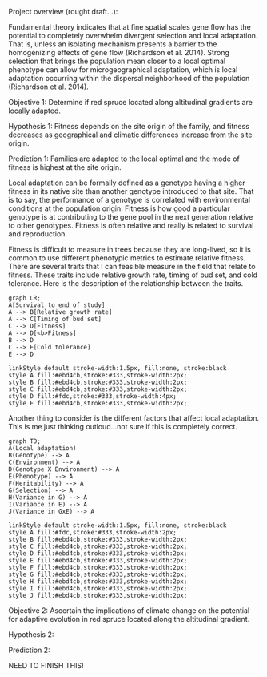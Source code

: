 Project overview (rought draft...):

Fundamental theory indicates that at fine spatial scales gene flow has the potential to completely overwhelm divergent selection and local adaptation. That is, unless an isolating mechanism presents a barrier to the homogenizing effects of gene flow (Richardson et al. 2014). Strong selection that brings the population mean closer to a local optimal phenotype can allow for microgeographical adaptation, which is local adaptation occurring within the dispersal neighborhood of the population (Richardson et al. 2014). 

Objective 1: Determine if red spruce located along altitudinal gradients are locally adapted.

Hypothesis 1: Fitness depends on the site origin of the family, and fitness decreases as geographical and climatic differences increase from the site origin. 

Prediction 1: Families are adapted to the local optimal and the mode of fitness is highest at the site origin. 

Local adaptation can be formally defined as a genotype having a higher fitness in its native site than another genotype introduced to that site. That is to say, the performance of a genotype is correlated with environmental conditions at the population origin. Fitness is how good a particular genotype is at contributing to the gene pool in the next generation relative to other genotypes. Fitness is often relative and really is related to survival and reproduction. 

Fitness is difficult to measure in trees because they are long-lived, so it is common to use different phenotypic metrics to estimate relative fitness. There are several traits that I can feasible measure in the field that relate to fitness. These traits include relative growth rate, timing of bud set, and cold tolerance. Here is the description of the relationship between the traits.

```mermaid
graph LR;
A[Survival to end of study]
A --> B[Relative growth rate]
A --> C[Timing of bud set]
C --> D[Fitness]
A --> D[<b>Fitness]
B --> D
C --> E[Cold tolerance]
E --> D

linkStyle default stroke-width:1.5px, fill:none, stroke:black
style A fill:#ebd4cb,stroke:#333,stroke-width:2px;
style B fill:#ebd4cb,stroke:#333,stroke-width:2px;
style C fill:#ebd4cb,stroke:#333,stroke-width:2px;
style D fill:#fdc,stroke:#333,stroke-width:4px;
style E fill:#ebd4cb,stroke:#333,stroke-width:2px;
```

Another thing to consider is the different factors that affect local adaptation. This is me just thinking outloud...not sure if this is completely correct. 

```mermaid
graph TD;
A(Local adaptation)
B(Genotype) --> A
C(Environment) --> A
D(Genotype X Environment) --> A
E(Phenotype) --> A
F(Heritability) --> A
G(Selection) --> A
H(Variance in G) --> A
I(Variance in E) --> A
J(Variance in GxE) --> A

linkStyle default stroke-width:1.5px, fill:none, stroke:black
style A fill:#fdc,stroke:#333,stroke-width:2px;
style B fill:#ebd4cb,stroke:#333,stroke-width:2px;
style C fill:#ebd4cb,stroke:#333,stroke-width:2px;
style D fill:#ebd4cb,stroke:#333,stroke-width:2px;
style E fill:#ebd4cb,stroke:#333,stroke-width:2px;
style F fill:#ebd4cb,stroke:#333,stroke-width:2px;
style G fill:#ebd4cb,stroke:#333,stroke-width:2px;
style H fill:#ebd4cb,stroke:#333,stroke-width:2px;
style I fill:#ebd4cb,stroke:#333,stroke-width:2px;
style J fill:#ebd4cb,stroke:#333,stroke-width:2px;
```

Objective 2: Ascertain the implications of climate change on the potential for adaptive evolution in red spruce located along the altitudinal gradient.

Hypothesis 2:

Prediction 2:



NEED TO FINISH THIS!